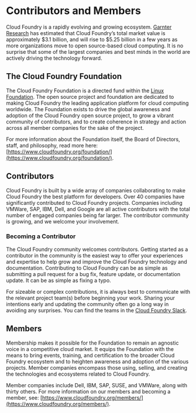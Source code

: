 # Contributors and Members

Cloud Foundry is a rapidly evolving and growing ecosystem. [Garnter Research](https://www.cloudfoundry.org/blog/cloud-foundry-foundation-kicks-off-2019-with-new-members/) has estimated that Cloud Foundry’s total market value is approximately $3.1 billion, and will rise to $5.25 billion in a few years as more organizations move to open source-based cloud computing. It is no surprise that some of the largest companies and best minds in the world are actively driving the technology forward.

## The Cloud Foundry Foundation

The Cloud Foundry Foundation is a directed fund within the [Linux Foundation](https://linuxfoundation.org/). The open source project and foundation are dedicated to making Cloud Foundry the leading application platform for cloud computing worldwide.  The Foundation exists to drive the global awareness and adoption of the Cloud Foundry open source project, to grow a vibrant community of contributors, and to create coherence in strategy and action across all member companies for the sake of the project. 

For more information about the Foundation itself, the Board of Directors, staff, and philosophy, read more here: [https://www.cloudfoundry.org/foundation/](https://www.cloudfoundry.org/foundation/).

## Contributors

Cloud Foundry is built by a wide array of companies collaborating to make Cloud Foundry the best platform for developers. Over 40 companies have significantly contributed to Cloud Foundry projects. Companies including VMWare, SAP, IBM, Dell, and Google are all active contributors with the total number of engaged companies being far larger. The contributor community is growing, and we welcome your involvement.

### Becoming a Contributor

The Cloud Foundry community welcomes contributors. Getting started as a contributor in the community is the easiest way to offer your experiences and expertise to help grow and improve the Cloud Foundry technology and documentation. Contributing to Cloud Foundry can be as simple as submitting a pull request for a bug fix, feature update, or documentation update. It can be as simple as fixing a typo.

For sizeable or complex contributions, it is always best to communicate with the relevant project team(s) before beginning your work. Sharing your intentions early and updating the community often go a long way in avoiding any surprises. You can find the teams in the [Cloud Foundry Slack](https://slack.cloudfoundry.org/).

## Members

Membership makes it possible for the Foundation to remain an agnostic voice in a competitive cloud market. It equips the Foundation with the means to bring events, training, and certification to the broader Cloud Foundry ecosystem and to heighten awareness and adoption of the various projects. Member companies encompass those using, selling, and creating the technologies and ecosystems related to Cloud Foundry.

Member companies include Dell, IBM, SAP, SUSE, and VMWare, along with thirty others. For more information on our members and becoming a member, see: [https://www.cloudfoundry.org/members/](https://www.cloudfoundry.org/members/).
